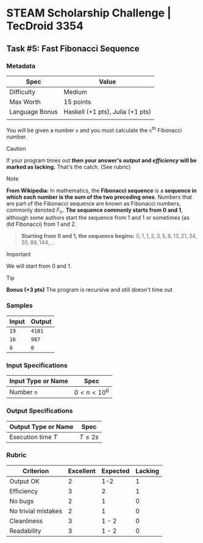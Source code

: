 # STEAM Scholarship Challenge | TecDroid 3354
## Task  #5: Fast Fibonacci Sequence
### Metadata
| Spec | Value |
| ---- | ---- |
| Difficulty | Medium |
| Max Worth | 15 points |
| Language Bonus | Haskell (+1 pts), Julia (+1 pts) |
|  |  |

You will be given a number `n` and you must calculate the `n`<sup>th</sup> Fibonacci number.

> [!CAUTION]
> If your program times out **then your answer's *output* and *efficiency* will be marked as lacking.** That's the catch. (See rubric)

> [!NOTE]
**From Wikipedia:** 
In mathematics, the **Fibonacci sequence** is a **sequence in which each number is the sum of the two preceding ones**. Numbers that are part of the Fibonacci sequence are known as Fibonacci numbers, commonly denoted $F_{n}$ . **The sequence commonly starts from 0 and 1**, although some authors start the sequence from 1 and 1 or sometimes (as did Fibonacci) from 1 and 2.
>
> **Starting from 0 and 1, the sequence begins:**
> $0, 1, 1, 2, 3, 5, 8, 13, 21, 34, 55, 89, 144, \ldots$

> [!IMPORTANT]
>We will start from $0$ and $1$.

> [!TIP]
> **Bonus (+3 pts)** 
The program is recursive and still doesn't time out

### Samples
| Input | Output |
| ---- | ---- |
| `19` | `4181` |
| `16` | `987` |
| `0` | `0` |

### Input Specifications
| Input Type or Name | Spec |
| ---- | ---- |
| Number `n` | $0 < n < 10^6$ |

### Output Specifications
| Output Type or Name | Spec |
| ---- | ---- |
| Execution time $T$ | $T \leq 2s$ |

### Rubric
| Criterion | Excellent | Expected | Lacking |
| ---- | ---- | ---- | ---- |
| Output OK | 2 | 1-2 | 1 |
| Efficiency | 3 | 2 | 1 |
| No bugs | 2 | 1 | 0 |
| No trivial mistakes | 2 | 1 | 0 |
| Cleanliness | 3 | 1 - 2 | 0 |
| Readability | 3 | 1 - 2 | 0 |

